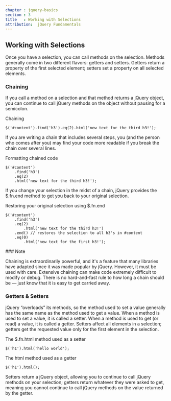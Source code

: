 ```yaml
---
chapter : jquery-basics
section : 3
title   : Working with Selections
attribution:  jQuery Fundamentals
---
```

## Working with Selections

Once you have a selection, you can call methods on the selection. 
Methods generally come in two different flavors: getters and setters. 
Getters return a property of the first selected element; setters set a property on all selected elements.

### Chaining

If you call a method on a selection and that method returns a jQuery object, 
you can continue to call jQuery methods on the object without pausing for a semicolon.

<div class="example" markdown="1">
Chaining

    $('#content').find('h3').eq(2).html('new text for the third h3!');
</div>

If you are writing a chain that includes several steps, you (and the person who comes after you) may find your code more readable if you break the chain over several lines.

<div class="example" markdown="1">
Formatting chained code

    $('#content')
    	.find('h3')
    	.eq(2)
    	.html('new text for the third h3!');
</div>

If you change your selection in the midst of a chain, jQuery provides the $.fn.end method to get you back to your original selection.

<div class="example" markdown="1">
Restoring your original selection using $.fn.end

    $('#content')
    	.find('h3')
    	.eq(2)
        	.html('new text for the third h3!')
    	.end() // restores the selection to all h3's in #content
    	.eq(0)
        	.html('new text for the first h3!');
</div>

<div class="note" markdown="1">
### Note

Chaining is extraordinarily powerful, and it's a feature that many libraries have adapted since it was made popular by jQuery. 
However, it must be used with care. Extensive chaining can make code extremely difficult to modify or debug. 
There is no hard-and-fast rule to how long a chain should be — just know that it is easy to get carried away.
</div>

### Getters & Setters

jQuery “overloads” its methods, so the method used to set a value generally has the same name as the method used to get a value. 
When a method is used to set a value, it is called a setter. 
When a method is used to get (or read) a value, it is called a getter. 
Setters affect all elements in a selection; getters get the requested value only for the first element in the selection.

<div class="example" markdown="1">
The $.fn.html method used as a setter

    $('h1').html('hello world');
</div>

<div class="example" markdown="1">
The html method used as a getter

    $('h1').html();
</div>

Setters return a jQuery object, allowing you to continue to call jQuery methods on your selection; 
getters return whatever they were asked to get, meaning you cannot continue to call jQuery methods on the value returned by the getter.